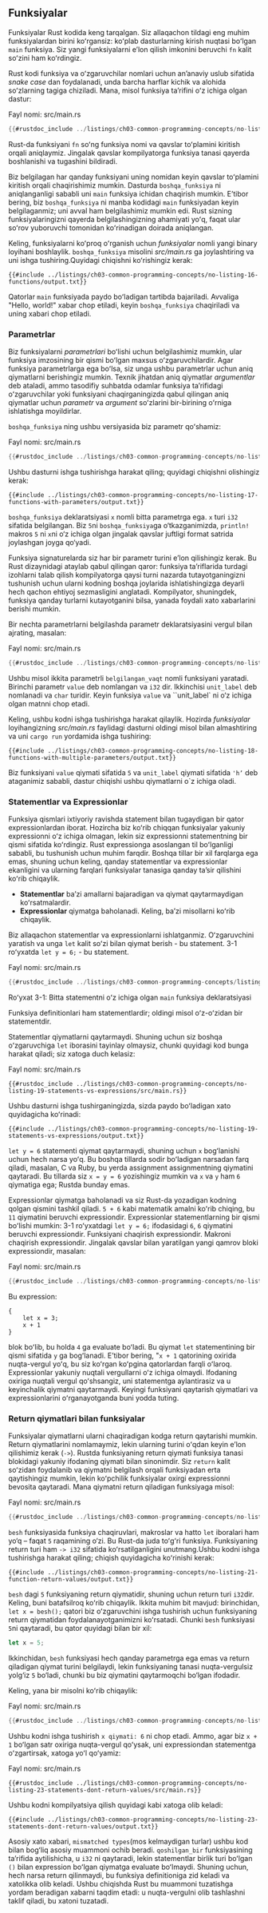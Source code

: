 ## Funksiyalar

Funksiyalar Rust kodida keng tarqalgan. Siz allaqachon tildagi eng muhim funksiyalardan birini koʻrgansiz: koʻplab dasturlarning kirish nuqtasi boʻlgan `main` funksiya. Siz yangi funksiyalarni eʼlon qilish imkonini beruvchi `fn` kalit soʻzini ham koʻrdingiz.

Rust kodi funksiya va oʻzgaruvchilar nomlari uchun anʼanaviy uslub sifatida *snake case* dan foydalanadi, unda barcha harflar kichik va alohida soʻzlarning tagiga chiziladi.
Mana, misol funksiya taʼrifini oʻz ichiga olgan dastur:

<span class="filename">Fayl nomi: src/main.rs</span>

```rust
{{#rustdoc_include ../listings/ch03-common-programming-concepts/no-listing-16-functions/src/main.rs}}
```

Rust-da funksiyani `fn` soʻng funksiya nomi va qavslar toʻplamini kiritish orqali aniqlaymiz. Jingalak qavslar kompilyatorga funksiya tanasi qayerda boshlanishi va tugashini bildiradi.

Biz belgilagan har qanday funksiyani uning nomidan keyin qavslar toʻplamini kiritish orqali chaqirishimiz mumkin. Dasturda `boshqa_funksiya` ni aniqlanganligi sababli uni `main` funksiya ichidan chaqirish mumkin. Eʼtibor bering, biz `boshqa_funksiya` ni manba kodidagi `main` funksiyadan keyin belgilaganmiz; uni avval ham belgilashimiz mumkin edi. Rust sizning funksiyalaringizni qayerda belgilashingizning ahamiyati yoʻq, faqat ular soʻrov yuboruvchi tomonidan koʻrinadigan doirada aniqlangan.

Keling, funksiyalarni koʻproq oʻrganish uchun *funksiyalar* nomli yangi binary loyihani boshlaylik. `boshqa_funksiya` misolini *src/main.rs* ga joylashtiring va uni ishga tushiring.Quyidagi chiqishni koʻrishingiz kerak:

```console
{{#include ../listings/ch03-common-programming-concepts/no-listing-16-functions/output.txt}}
```

Qatorlar `main` funksiyada paydo boʻladigan tartibda bajariladi.
Avvaliga "Hello, world!" xabar chop etiladi, keyin `boshqa_funksiya` chaqiriladi va uning xabari chop etiladi.

### Parametrlar

Biz funksiyalarni *parametrlari* boʻlishi uchun belgilashimiz mumkin, ular funksiya imzosining bir qismi boʻlgan maxsus oʻzgaruvchilardir. Agar funksiya parametrlarga ega boʻlsa, siz unga ushbu parametrlar uchun aniq qiymatlarni berishingiz mumkin. Texnik jihatdan aniq qiymatlar *argumentlar* deb ataladi, ammo tasodifiy suhbatda odamlar funksiya taʼrifidagi oʻzgaruvchilar yoki funksiyani chaqirganingizda qabul qilingan aniq qiymatlar uchun *parametr* va *argument* soʻzlarini bir-birining oʻrniga ishlatishga moyildirlar.

`boshqa_funksiya` ning ushbu versiyasida biz parametr qoʻshamiz:

<span class="filename">Fayl nomi: src/main.rs</span>

```rust
{{#rustdoc_include ../listings/ch03-common-programming-concepts/no-listing-17-functions-with-parameters/src/main.rs}}
```

Ushbu dasturni ishga tushirishga harakat qiling; quyidagi chiqishni olishingiz kerak:

```console
{{#include ../listings/ch03-common-programming-concepts/no-listing-17-functions-with-parameters/output.txt}}
```

`boshqa_funksiya` deklaratsiyasi `x` nomli bitta parametrga ega. `x` turi `i32` sifatida belgilangan. Biz `5`ni `boshqa_funksiya`ga o‘tkazganimizda, `println!` makros `5` ni `x`ni o‘z ichiga olgan jingalak qavslar juftligi format satrida joylashgan joyga qo‘yadi.

Funksiya signaturelarda siz har bir parametr turini eʼlon qilishingiz kerak. Bu Rust dizaynidagi ataylab qabul qilingan qaror: funksiya taʼriflarida turdagi izohlarni talab qilish kompilyatorga qaysi turni nazarda tutayotganingizni tushunish uchun ularni kodning boshqa joylarida ishlatishingizga deyarli hech qachon ehtiyoj sezmasligini anglatadi. Kompilyator, shuningdek, funksiya qanday turlarni kutayotganini bilsa, yanada foydali xato xabarlarini berishi mumkin.

Bir nechta parametrlarni belgilashda parametr deklaratsiyasini vergul bilan ajrating, masalan:

<span class="filename">Fayl nomi: src/main.rs</span>

```rust
{{#rustdoc_include ../listings/ch03-common-programming-concepts/no-listing-18-functions-with-multiple-parameters/src/main.rs}}
```

Ushbu misol ikkita parametrli `belgilangan_vaqt` nomli funksiyani yaratadi. Birinchi parametr `value` deb nomlangan va `i32` dir. Ikkinchisi `unit_label` deb nomlanadi va `char` turidir. Keyin funksiya `value` va ``unit_label` ni o‘z ichiga olgan matnni chop etadi.

Keling, ushbu kodni ishga tushirishga harakat qilaylik. Hozirda *funksiyalar* loyihangizning *src/main.rs* faylidagi dasturni oldingi misol bilan almashtiring va uni `cargo run` yordamida ishga tushiring:

```console
{{#include ../listings/ch03-common-programming-concepts/no-listing-18-functions-with-multiple-parameters/output.txt}}
```

Biz funksiyani `value` qiymati sifatida `5` va `unit_label` qiymati sifatida `'hʼ` deb ataganimiz sababli, dastur chiqishi ushbu qiymatlarni o`z ichiga oladi.

### Statementlar va  Expressionlar

Funksiya qismlari ixtiyoriy ravishda statement bilan tugaydigan bir qator expressionlardan iborat. Hozircha biz koʻrib chiqqan funksiyalar yakuniy expressionni oʻz ichiga olmagan, lekin siz expressionni statementning bir qismi sifatida koʻrdingiz. Rust expressionga asoslangan til boʻlganligi sababli, bu tushunish uchun muhim farqdir. Boshqa tillar bir xil farqlarga ega emas, shuning uchun keling, qanday statementlar va expressionlar ekanligini va ularning farqlari funksiyalar tanasiga qanday taʼsir qilishini koʻrib chiqaylik.

* **Statementlar** baʼzi amallarni bajaradigan va qiymat qaytarmaydigan koʻrsatmalardir.
* **Expressionlar** qiymatga baholanadi. Keling, baʼzi misollarni koʻrib chiqaylik.

Biz allaqachon statementlar va expressionlarni ishlatganmiz. Oʻzgaruvchini yaratish va unga `let` kalit soʻzi bilan qiymat berish - bu statement. 3-1 roʻyxatda `let y = 6;` - bu statement.

<span class="filename">Fayl nomi: src/main.rs</span>

```rust
{{#rustdoc_include ../listings/ch03-common-programming-concepts/listing-03-01/src/main.rs}}
```

<span class="caption">Roʻyxat 3-1: Bitta statementni oʻz ichiga olgan `main` funksiya deklaratsiyasi</span>

Funksiya definitionlari ham statementlardir; oldingi misol oʻz-oʻzidan bir statementdir.

Statementlar qiymatlarni qaytarmaydi. Shuning uchun siz boshqa oʻzgaruvchiga `let` iborasini tayinlay olmaysiz, chunki quyidagi kod bunga harakat qiladi; siz xatoga duch kelasiz:

<span class="filename">Fayl nomi: src/main.rs</span>

```rust,ignore,does_not_compile
{{#rustdoc_include ../listings/ch03-common-programming-concepts/no-listing-19-statements-vs-expressions/src/main.rs}}
```

Ushbu dasturni ishga tushirganingizda, sizda paydo boʻladigan xato quyidagicha koʻrinadi:

```console
{{#include ../listings/ch03-common-programming-concepts/no-listing-19-statements-vs-expressions/output.txt}}
```

`let y = 6` statementi qiymat qaytarmaydi, shuning uchun `x` bogʻlanishi uchun hech narsa yoʻq. Bu boshqa tillarda sodir boʻladigan narsadan farq qiladi, masalan, C va Ruby, bu yerda assignment assignmentning qiymatini qaytaradi. Bu tillarda siz `x = y = 6` yozishingiz mumkin va `x` va `y` ham `6` qiymatiga ega; Rustda bunday emas.

Expressionlar qiymatga baholanadi va siz Rust-da yozadigan kodning qolgan qismini tashkil qiladi. `5 + 6` kabi matematik amalni koʻrib chiqing, bu `11` qiymatini beruvchi expressiondir. Expressionlar statementlarning bir qismi boʻlishi mumkin: 3-1 roʻyxatdagi `let y = 6;` ifodasidagi `6`, `6` qiymatini beruvchi expressiondir. Funksiyani chaqirish expressiondir. Makroni chaqirish expressiondir. Jingalak qavslar bilan yaratilgan yangi qamrov bloki expressiondir, masalan:

<span class="filename">Fayl nomi: src/main.rs</span>

```rust
{{#rustdoc_include ../listings/ch03-common-programming-concepts/no-listing-20-blocks-are-expressions/src/main.rs}}
```

Bu expression:

```rust,ignore
{
    let x = 3;
    x + 1
}
```

blok boʻlib, bu holda `4` ga evaluate boʻladi. Bu qiymat `let` statementining bir qismi sifatida `y` ga bogʻlanadi. Eʼtibor bering, "`x + 1` qatorining oxirida nuqta-vergul yoʻq, bu siz koʻrgan koʻpgina qatorlardan farqli oʻlaroq. Expressionlar yakuniy nuqtali vergullarni oʻz ichiga olmaydi. Ifodaning oxiriga nuqtali vergul qoʻshsangiz, uni statementga aylantirasiz va u keyinchalik qiymatni qaytarmaydi. Keyingi funksiyani qaytarish qiymatlari va expressionlarini oʻrganayotganda buni yodda tuting.

### Return qiymatlari bilan funksiyalar

Funksiyalar qiymatlarni ularni chaqiradigan kodga return qaytarishi mumkin. Return qiymatlarini nomlamaymiz, lekin ularning turini oʻqdan keyin eʼlon qilishimiz kerak (`->`). Rustda funksiyaning return qiymati funksiya tanasi blokidagi yakuniy ifodaning qiymati bilan sinonimdir. Siz `return` kalit soʻzidan foydalanib va qiymatni belgilash orqali funksiyadan erta qaytishingiz mumkin, lekin koʻpchilik funksiyalar oxirgi expressionni bevosita qaytaradi. Mana qiymatni return qiladigan funksiyaga misol:

<span class="filename">Fayl nomi: src/main.rs</span>

```rust
{{#rustdoc_include ../listings/ch03-common-programming-concepts/no-listing-21-function-return-values/src/main.rs}}
```

`besh` funksiyasida funksiya chaqiruvlari, makroslar va hatto `let` iboralari ham yo‘q – faqat `5` raqamining o‘zi. Bu Rust-da juda toʻgʻri funksiya. Funksiyaning return turi ham `-> i32` sifatida koʻrsatilganligini unutmang.Ushbu kodni ishga tushirishga harakat qiling; chiqish quyidagicha koʻrinishi kerak:

```console
{{#include ../listings/ch03-common-programming-concepts/no-listing-21-function-return-values/output.txt}}
```

`besh` dagi `5` funksiyaning return qiymatidir, shuning uchun return turi `i32`dir. Keling, buni batafsilroq koʻrib chiqaylik. Ikkita muhim bit mavjud: birinchidan, `let x = besh();` qatori biz oʻzgaruvchini ishga tushirish uchun funksiyaning return qiymatidan foydalanayotganimizni koʻrsatadi. Chunki `besh` funksiyasi `5`ni qaytaradi, bu qator quyidagi bilan bir xil:

```rust
let x = 5;
```

Ikkinchidan, `besh` funksiyasi hech qanday parametrga ega emas va return qiladigan qiymat turini belgilaydi, lekin funksiyaning tanasi nuqta-vergulsiz yolg‘iz `5` bo‘ladi, chunki bu biz qiymatini qaytarmoqchi bo‘lgan ifodadir.

Keling, yana bir misolni koʻrib chiqaylik:

<span class="filename">Fayl nomi: src/main.rs</span>

```rust
{{#rustdoc_include ../listings/ch03-common-programming-concepts/no-listing-22-function-parameter-and-return/src/main.rs}}
```

Ushbu kodni ishga tushirish `x qiymati: 6` ni chop etadi. Ammo, agar biz `x + 1` boʻlgan satr oxiriga nuqta-vergul qoʻysak, uni expressiondan statementga oʻzgartirsak, xatoga yoʻl qoʻyamiz:

<span class="filename">Fayl nomi: src/main.rs</span>

```rust,ignore,does_not_compile
{{#rustdoc_include ../listings/ch03-common-programming-concepts/no-listing-23-statements-dont-return-values/src/main.rs}}
```

Ushbu kodni kompilyatsiya qilish quyidagi kabi xatoga olib keladi:

```console
{{#include ../listings/ch03-common-programming-concepts/no-listing-23-statements-dont-return-values/output.txt}}
```

Asosiy xato xabari, `mismatched types`(mos kelmaydigan turlar) ushbu kod bilan bogʻliq asosiy muammoni ochib beradi. `qoshilgan_bir` funksiyasining taʼrifida aytilishicha, u `i32` ni qaytaradi, lekin statementlar birlik turi boʻlgan `()` bilan expression boʻlgan qiymatga evaluate boʻlmaydi. Shuning uchun, hech narsa return qilinmaydi, bu funksiya definitioniga zid keladi va xatolikka olib keladi. Ushbu chiqishda Rust bu muammoni tuzatishga yordam beradigan xabarni taqdim etadi: u nuqta-vergulni olib tashlashni taklif qiladi, bu xatoni tuzatadi.
